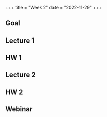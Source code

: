 +++
title = "Week 2"
date = "2022-11-29"
+++


## Goal

## Lecture 1

## HW 1

## Lecture 2

## HW 2

## Webinar

